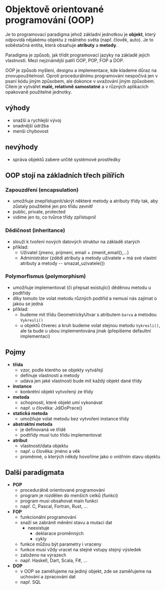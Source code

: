 # Objektově orientované programování (OOP)

Je to programovací paradigma jehož základní jednotkou je **objekt**, který odpovídá nějakému objektu z reálného světa (např. člověk, auto). Je to soběstačná entita, která obsahuje **atributy** a **metody**.

Paradigma je způsob, jak třídit programovací jazyky na základě jejich vlastností. Mezi nejznámější patří OOP, POP, FOP a DOP.

OOP je způsob myšlení, designu a implementace, kde klademe důraz na znovupoužitel­nost. Oproti procedurálnímu programování nespočívá jen v psaní kódu jiným způsobem, ale dokonce v uvažování jiným způsobem. Cílem je vytvářet **malé, relativně samostatné** a v různých aplikacích opakovaně použitelné jednotky.

## výhody

- snažší a rychlejší vývoj
- snadnější údržba
- menší chybovost

## nevýhody

- správa objektů zabere určité systémové prostředky

## OOP stojí na základních třech pilířích

### Zapouzdření (encapsulation)

- umožňuje znepřístupnit/skrýt některé metody a atributy třídy tak, aby zůstaly použitelné jen pro třídu zevnitř
- public, private, protected
- vidíme jen to, co tvůrce třídy zpřístupnil

### Dědičnost (inheritance)

- slouží k tvoření nových datových struktur na základě starých
- příklad:
  - Uživatel (jmeno, prijmeni, email + zmenit_email(),...)
  - Administrátor (zdědí atributy a metody uživatele + má své vlastní atributy a metody -- smazat_uzivatele())

### Polymorfismus (polymorphism)

- umožňuje implementovat (či přepsat existující) děděnou metodu u podtřídy
- díky tomuto lze volat metodu různých podtříd a nemusí nás zajímat o jakou se jedná
- příklad:
  - budeme mít třídu GeometrickyUtvar s atributem `barva` a metodou `Vykresli()`
  - u objektů čtverec a kruh budeme volat stejnou metodu `Vykresli()`, ale ta bude u ubou implementována jinak (přepíšeme defaultní implementaci)

## Pojmy

- **třída**
  - vzor, podle kterého se objekty vytvářejí
  - definuje vlastnosti a metody
  - udáva jen jaké vlastnosti bude mít každý objekt dané třídy
- **instance**
  - konkrétní objekt vytvořený ze třídy
- **metoda**
  - schopnosti, které objekt umí vykonávat
  - např. u člověka: JdiDoPrace()
- **statická metoda**
  - umožňuje volat metodu bez vytvoření instance třídy
- **abstraktní metoda**
  - je definovaná ve třídě
  - podtřídy musí tuto třídu implementovat
- **atribut**
  - vlastnosti/data objektu
  - např. u člověka: jméno a věk
  - proměnné, o kterých někdy hovoříme jako o vnitřním stavu objektu

## Další paradigmata

- **POP**
  - procedurálně orientované programování
  - program je rozdělen do menších celků (funkcí)
  - program musí obsahovat main funkci
  - např. C, Pascal, Fortran, Rust, ...
- **FOP**
  - funkcionální programování
  - snaží se zabránit měnění stavu a mutaci dat
    - neexistuje
      - deklarace proměnných
      - cykly
  - funkce můžou být parametry i vraceny
  - funkce musí vždy vracet na stejné vstupy stejný výsledek
  - založeno na výrazech
  - např. Haskell, Dart, Scala, F#, ...
- **DOP**
  - v OOP se zaměřujeme na jediný objekt, zde se zaměřujeme na uchování a zpracování dat
  - např. SQL
